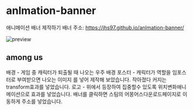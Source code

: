 # anlmation-banner
애니메이션 배너 제작하기
배너 주소: https://jhs97.github.io/anlmation-banner/

![preview](https://user-images.githubusercontent.com/105402450/174235516-691ce114-6033-4aa6-a82c-33956465f242.JPG)
## among us
배경 - 게임 중 캐릭터가 퇴출될 때 나오는 우주 배경
포스터 - 캐릭터가 역할을 임포스터로 부여받으면 나오는 이미지
를 넣어 제작해 보았습니다. 작아졌다 커지는 transform효과를 넣었습니다.
로고 - 위에서 등장하여 집중할수 있도록 위치변화애니메이션으로 효과를 넣었습니다.
배너를 클릭하면 스팀의 어몽어스다운로드페이지로 이동하게 주소를 넣었습니다.
